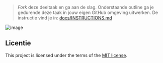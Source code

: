 > _Fork_ deze deeltaak en ga aan de slag. 
Onderstaande outline ga je gedurende deze taak in jouw eigen GitHub omgeving uitwerken. 
De instructie vind je in: [docs/INSTRUCTIONS.md](docs/INSTRUCTIONS.md)


![image](https://github.com/Demivdm/component-building-block-platform-grote-themas-deeltaak/assets/112861166/f914e14c-f5e6-44cf-90c1-aaf5031e56ee)

## Licentie

This project is licensed under the terms of the [MIT license](./LICENSE).

